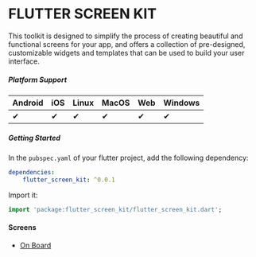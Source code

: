 # FLUTTER SCREEN KIT
This toolkit is designed to simplify the process of creating beautiful and functional screens for your app, and offers a collection of pre-designed, customizable widgets and templates that can be used to build your user interface.

##### Platform Support
| Android  | iOS  | Linux | MacOS | Web   | Windows |
|----------|------|-------|-------|-------|---------|
|     ✔    |   ✔  |   ✔   |  ✔    |   ✔   | ✔      |


##### Getting Started


In the `pubspec.yaml` of your flutter project, add the following dependency:

```yaml  
dependencies:  
    flutter_screen_kit: ^0.0.1
```  

Import it:
```dart  
import 'package:flutter_screen_kit/flutter_screen_kit.dart';
```  
#### Screens
- [On Board](readmes/ONBOARD.md) 